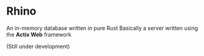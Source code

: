 # Rhino 

An in-memory database written in pure Rust
Basically a server written using the **Actix Web** framework

(Still under development)


